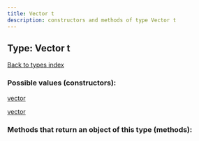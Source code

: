 ```yaml
---
title: Vector t
description: constructors and methods of type Vector t
---
```

## Type: Vector t  
[Back to types index](index.md)



### Possible values (constructors):

[vector](../constructors/vector.md)  

[vector](../constructors/vector.md)  



### Methods that return an object of this type (methods):



